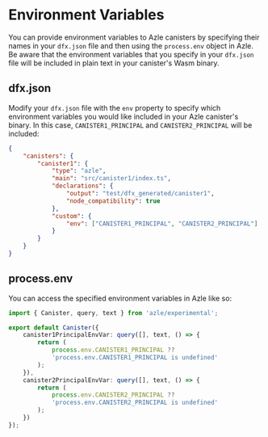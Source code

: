 # Environment Variables

You can provide environment variables to Azle canisters by specifying their names in your `dfx.json` file and then using the `process.env` object in Azle. Be aware that the environment variables that you specify in your `dfx.json` file will be included in plain text in your canister's Wasm binary.

## dfx.json

Modify your `dfx.json` file with the `env` property to specify which environment variables you would like included in your Azle canister's binary. In this case, `CANISTER1_PRINCIPAL` and `CANISTER2_PRINCIPAL` will be included:

```json
{
    "canisters": {
        "canister1": {
            "type": "azle",
            "main": "src/canister1/index.ts",
            "declarations": {
                "output": "test/dfx_generated/canister1",
                "node_compatibility": true
            },
            "custom": {
                "env": ["CANISTER1_PRINCIPAL", "CANISTER2_PRINCIPAL"]
            }
        }
    }
}
```

## process.env

You can access the specified environment variables in Azle like so:

```typescript
import { Canister, query, text } from 'azle/experimental';

export default Canister({
    canister1PrincipalEnvVar: query([], text, () => {
        return (
            process.env.CANISTER1_PRINCIPAL ??
            'process.env.CANISTER1_PRINCIPAL is undefined'
        );
    }),
    canister2PrincipalEnvVar: query([], text, () => {
        return (
            process.env.CANISTER2_PRINCIPAL ??
            'process.env.CANISTER2_PRINCIPAL is undefined'
        );
    })
});
```
